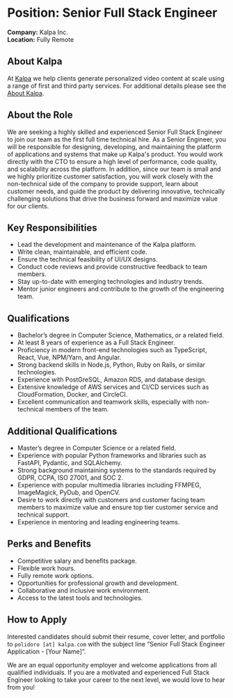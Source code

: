# Position: Senior Full Stack Engineer
**Company:** Kalpa Inc.  
**Location:** Fully Remote

## About Kalpa
At [Kalpa](https://www.kalpa.com) we help clients generate personalized video content at scale using a range of first and third party services. For additional details please see the [About Kalpa](https://github.com/Kalpa-com/kalpa-recruiting/blob/main/About%20Kalpa.md).

## About the Role
We are seeking a highly skilled and experienced Senior Full Stack Engineer to join our team as the first full time technical hire. As a Senior Engineer, you will be responsible for designing, developing, and maintaining the platform of applications and systems that make up Kalpa's product. You would work directly with the CTO to ensure a high level of performance, code quality, and scalability across the platform. In addition, since our team is small and we highly prioritize customer satisfaction, you will work closely with the non-technical side of the company to provide support, learn about customer needs, and guide the product by delivering innovative, technically challenging solutions that drive the business forward and maximize value for our clients.

## Key Responsibilities
- Lead the development and maintenance of the Kalpa platform.
- Write clean, maintainable, and efficient code.
- Ensure the technical feasibility of UI/UX designs.
- Conduct code reviews and provide constructive feedback to team members.
- Stay up-to-date with emerging technologies and industry trends.
- Mentor junior engineers and contribute to the growth of the engineering team.

## Qualifications
- Bachelor’s degree in Computer Science, Mathematics, or a related field.
- At least 8 years of experience as a Full Stack Engineer.
- Proficiency in modern front-end technologies such as TypeScript, React, Vue, NPM/Yarn, and Angular.
- Strong backend skills in Node.js, Python, Ruby on Rails, or similar technologies.
- Experience with PostGreSQL, Amazon RDS, and database design.
- Extensive knowledge of AWS services and CI/CD services such as CloudFormation, Docker, and CircleCI.
- Excellent communication and teamwork skills, especially with non-technical members of the team.

## Additional Qualifications
- Master’s degree in Computer Science or a related field.
- Experience with popular Python frameworks and libraries such as FastAPI, Pydantic, and SQLAlchemy.
- Strong background maintaining systems to the standards required by GDPR, CCPA, ISO 27001, and SOC 2.
- Experience with popular multimedia libraries including FFMPEG, ImageMagick, PyDub, and OpenCV.
- Desire to work directly with customers and customer facing team members to maximize value and ensure top tier customer service and technical support.
- Experience in mentoring and leading engineering teams.

## Perks and Benefits
- Competitive salary and benefits package.
- Flexible work hours.
- Fully remote work options.
- Opportunities for professional growth and development.
- Collaborative and inclusive work environment.
- Access to the latest tools and technologies.

## How to Apply
Interested candidates should submit their resume, cover letter, and portfolio to `polidoro [at] kalpa.com` with the subject line “Senior Full Stack Engineer Application - [Your Name]”.

We are an equal opportunity employer and welcome applications from all qualified individuals. If you are a motivated and experienced Full Stack Engineer looking to take your career to the next level, we would love to hear from you!

